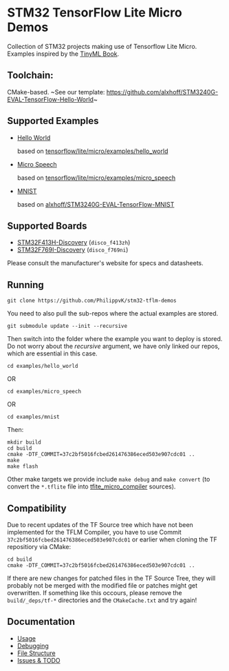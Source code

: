 # STM32 TensorFlow Lite Micro Demos
Collection of STM32 projects making use of Tensorflow Lite Micro. Examples inspired by the [TinyML Book](https://www.oreilly.com/library/view/tinyml/9781492052036/).

## Toolchain:
CMake-based. ~See our template: https://github.com/alxhoff/STM3240G-EVAL-TensorFlow-Hello-World~

## Supported Examples
- [Hello World](https://github.com/PhilippvK/stm32-tflm-hello-world)

  based on [tensorflow/lite/micro/examples/hello_world](https://github.com/tensorflow/tensorflow/tree/master/tensorflow/lite/micro/examples/hello_world)
- [Micro Speech](https://github.com/PhilippvK/stm32-tflm-micro-speech)

  based on [tensorflow/lite/micro/examples/micro_speech](https://github.com/tensorflow/tensorflow/tree/master/tensorflow/lite/micro/examples/micro_speech)
- [MNIST](https://github.com/PhilippvK/stm32-tflm-mnist)

  based on [alxhoff/STM3240G-EVAL-TensorFlow-MNIST](https://github.com/alxhoff/STM3240G-EVAL-TensorFlow-MNIST)

## Supported Boards
- [STM32F413H-Discovery](https://www.st.com/content/st_com/en/products/microcontrollers-microprocessors/stm32-32-bit-arm-cortex-mcus/stm32-high-performance-mcus/stm32f4-series/stm32f413-423/stm32f413zh.html#documentation) (`disco_f413zh`)
- [STM32F769I-Discovery](https://www.st.com/content/st_com/en/products/microcontrollers-microprocessors/stm32-32-bit-arm-cortex-mcus/stm32-high-performance-mcus/stm32f7-series/stm32f7x9/stm32f769ni.html#documentation) (`disco_f769ni`)

Please consult the manufacturer's website for specs and datasheets.

## Running
```
git clone https://github.com/PhilippvK/stm32-tflm-demos
```
You need to also pull the sub-repos where the actual examples are stored.
```
git submodule update --init --recursive
```
Then switch into the folder where the example you want to deploy is stored. Do not worry about the *recursive* argument, we have only linked our repos, which are essential in this case.
```
cd examples/hello_world
```
OR
```
cd examples/micro_speech
```
OR
```
cd examples/mnist
```
Then:
```
mkdir build
cd build
cmake -DTF_COMMIT=37c2bf5016fcbed261476386eced503e907cdc01 ..
make
make flash
```

Other make targets we provide include `make debug` and `make convert` (to convert the `*.tflite` file into [tfite_micro_compiler](https://github.com/tum-ei-eda/tflite_micro_compiler) sources).

## Compatibility
Due to recent updates of the TF Source tree which have not been implemented for the TFLM Compiler, you have to use Commit `37c2bf5016fcbed261476386eced503e907cdc01` or earlier when cloning the TF repositiory via CMake:

```
cd build
cmake -DTF_COMMIT=37c2bf5016fcbed261476386eced503e907cdc01 ..
```

If there are new changes for patched files in the TF Source Tree, they will probably not be merged with the modified file or patches might get overwritten. If something like this occours, please remove the `build/_deps/tf-*` directories and the `CMakeCache.txt` and try again!

## Documentation
- [Usage](docs/Usage.md)  
- [Debugging](docs/Debugging.md)
- [File Structure](docs/File-Structure.md)  
- [Issues & TODO](docs/Known-Issues-TODOs.md)  
